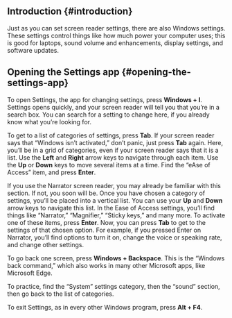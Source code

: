 Introduction {#introduction}
------------

Just as you can set screen reader settings, there are also Windows
settings. These settings control things like how much power your
computer uses; this is good for laptops, sound volume and enhancements,
display settings, and software updates.

Opening the Settings app {#opening-the-settings-app}
------------------------

To open Settings, the app for changing settings, press **Windows + I**.
Settings opens quickly, and your screen reader will tell you that you’re
in a search box. You can search for a setting to change here, if you
already know what you’re looking for.

To get to a list of categories of settings, press **Tab**. If your
screen reader says that “Windows isn’t activated,” don’t panic, just
press **Tab** again. Here, you’ll be in a grid of categories, even if
your screen reader says that it is a list. Use the **Left** and
**Right** arrow keys to navigate through each item. Use the **Up** or
**Down** keys to move several items at a time. Find the “eAse of Access”
item, and press **Enter**.

If you use the Narrator screen reader, you may already be familiar with
this section. If not, you soon will be. Once you have chosen a category
of settings, you’ll be placed into a vertical list. You can use your
**Up** and **Down** arrow keys to navigate this list. In the Ease of
Access settings, you’ll find things like “Narrator,” “Magnifier,”
“Sticky keys,” and many more. To activate one of these items, press
**Enter**. Now, you can press **Tab** to get to the settings of that
chosen option. For example, if you pressed Enter on Narrator, you’ll
find options to turn it on, change the voice or speaking rate, and
change other settings.

To go back one screen, press **Windows + Backspace**. This is the
“Windows back command,” which also works in many other Microsoft apps,
like Microsoft Edge.

To practice, find the “System” settings category, then the “sound”
section, then go back to the list of categories.

To exit Settings, as in every other Windows program, press **Alt + F4**.
